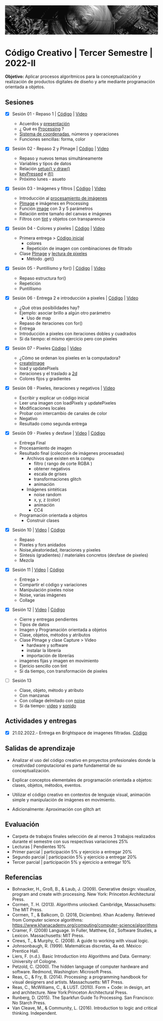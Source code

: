 ![portada](https://github.com/EmilioOcelotl/cc4-di-2022-2/blob/main/img/of13.png)

# Código Creativo | Tercer Semestre | 2022-II

**Objetivo:** Aplicar procesos algorítmicos para la conceptualización y realización de productos digitales de diseño y arte mediante programación orientada a objetos.

## Sesiones

- [x] Sesión 01 - Repaso 1 | [Código](https://gist.github.com/EmilioOcelotl/751a87048a059c0872e79805f7a8e439) | [Video](https://drive.google.com/file/d/1WoJA-Dkz-2ZK_7FJzvuvwNz5vC3SWUw-/view?usp=sharing)
  - Acuerdos y [presentación](https://ocelotl.cc/)
  - ¿ Qué es [Processing](https://processing.org/) ?
  - [Sistema de coordenadas](https://processing.org/tutorials/coordinatesystemandshapes), números y operaciones
  - Funciones sencillas: forma, color

- [x] Sesión 02 - Repaso 2 y PImage | [Código](https://gist.github.com/EmilioOcelotl/0f53b6c74e5cc3d0899fba3e7895cbce) | [Video](https://drive.google.com/file/d/1J_0uiYch3TtTzsyvd6r-5UtAW74AxhrZ/view?usp=sharing) 
  - Repaso y nuevos temas simultáneamente
  - Variables y tipos de datos
  - Relación [setup() y draw()](https://processing.org/examples/setupdraw.html)
  - [keyPressed](https://processing.org/reference/keyPressed_.html) e [if()](https://processing.org/reference/if.html)
  - Próximo lunes - asueto 

- [x] Sesión 03 - Imágenes y filtros | [Código](https://gist.github.com/EmilioOcelotl/bd837c6758ff6fb810d05d0872fb01e3) | [Video](https://drive.google.com/file/d/1K6pEsdevtW8X2bGjoADdQEasYPn3ClTa/view?usp=sharing) 
  - Introducción al [procesamiento de imágenes](https://processing.org/tutorials/pixels)  
  - [PImage](https://processing.org/reference/PImage.html) e imágenes en Processing
  - Función [image](https://processing.org/reference/image_.html) con 3 y 5 parámetros
  - Relación entre tamaño del canvas e imágenes 
  - Filtros con [tint](https://processing.org/reference/tint_.html) y objetos con transparencia

- [x] Sesión 04 - Colores y pixeles | [Código](https://gist.github.com/EmilioOcelotl/dd16f5f08caa7708645212ccef2774e3) | [Video](https://drive.google.com/drive/u/1/folders/1fJ-GFhkQsocI28gveEUfLlLa_I5gb81o)
  - Primera entrega > [Código inicial](https://gist.github.com/EmilioOcelotl/bd837c6758ff6fb810d05d0872fb01e3)
    - colores
    - Repetición de imagen con combinaciones de filtrado
  - Clase [PImage](https://processing.org/reference/PImage.html) y [lectura de pixeles](https://processing.org/tutorials/pixels)
    - Método .get()

- [x] Sesión 05 - Puntillismo y for() | [Código](https://gist.github.com/EmilioOcelotl/9502edb947f6bc617db354f59c9e32a2) | [Video](https://drive.google.com/file/d/17wMDCQk0hQuaNUAZdsAnsNB8W0AG_N9P/view?usp=sharing) 
  - Repaso estructura for()
  - Repetición 
  - Puntillismo

- [x] Sesión 06 - Entrega 2 e introducción a pixeles | [Código](https://gist.github.com/EmilioOcelotl/2bbeef8bfdf2d6ea1c8000e29d45fdbb) | [Video](https://drive.google.com/file/d/1Rj743YjH2oNJhAlrS_R-Eo5RchFXwd61/view?usp=sharing)
  - ¿Qué otras posibilidades hay?
  - Ejemplo: asociar brillo a algún otro parámetro
    - Uso de map
  - Repaso de iteraciones con for()
  - Entrega 
  - Introducción a pixeles con iteraciones dobles y cuadrados
  - Si da tiempo: el mismo ejercicio pero con pixeles 

- [x] Sesión 07 - Pixeles [Código](https://gist.github.com/EmilioOcelotl/a9f8ef6a11ebc8cf0f810fb312699bf1#file-gradientes) | [Video](https://drive.google.com/file/d/1055F8Xlzri1cTsPSuKpJzmz_GHNy48Zh/view?usp=sharing)
  - ¿Cómo se ordenan los pixeles en la computadora?
  - [createImage](https://processing.org/reference/createImage_.html)
  - load y updatePixels 
  - iteraciones y el traslado a [2d](https://processing.org/tutorials/pixels)
  - Colores fijos y gradientes  

- [x] Sesión 08 - Pixeles, iteraciones y negativos | [Video](https://drive.google.com/file/d/1pfRTMYFk253mHXinQrE0nLSw3Y95-Z-A/view?usp=sharing) 
  - Escribir y explicar un código inicial 
  - Leer una imagen con loadPixels y updatePixeles
  - Modificaciones locales 
  - Probar con intercambio de canales de color
  - Negativo
  - Resultado como segunda entrega 

- [x] Sesión 09 - Pixeles y desfase | [Video](https://drive.google.com/file/d/1qLfY1cAhpe7xwoCIicEFJxg02dpyrjhC/view?usp=sharing) | [Código](https://gist.github.com/EmilioOcelotl/cada7eda6ca519ab242965a605c5b934)

  - Entrega Final
  - Procesamiento de imagen
  - Resultado final (colección de imágenes procesadas)
    - Archivos que existen en la compu
      - filtro ( rango de corte RGBA ) 
      - obtener negativos 
      - escala de grises 
      - transformaciones glitch 
      - animación 
    - Imágenes sintéticas 
      - noise random 
      - x, y, z (color)
      - animación 
      - CC4
  - Programación orientada a objetos 
    - Construir clases 

- [x] Sesión 10 | [Video](https://drive.google.com/file/d/194hKczI-U4BSiNb4S4zrGolw4hOdjSeB/view?usp=sharing) | [Código](https://gist.github.com/EmilioOcelotl/3f066a75702720a1b9b29207be6533ff)

  - Repaso
  - Pixeles y fors anidados 
  - Noise,aleatoriedad, iteraciones y pixeles 
  - Síntesis (gradientes) / materiales concretos (desfase de pixeles) 
  - Mezcla 

- [x] Sesión 11 | [Video](https://drive.google.com/file/d/1Choqu8qG4F5VuA0Gji7h0a4i3APiM98-/view?usp=sharing) | [Código](https://gist.github.com/EmilioOcelotl/16a8d16d24b0339e646d322e9ae8498d)

  - Entrega > 
  - Compartir el código y variaciones
  - Manipulación pixeles noise 
  - Noise, varias imágenes
  - Collage

- [x] Sesión 12 | [Video](https://drive.google.com/file/d/1WxEY1OfLRTgYU3B7XHSup1L89PUgwOxa/view?usp=sharing) | [Código](https://gist.github.com/EmilioOcelotl/170a18c330492a83f0a088467b9559a9)

  - Cierre y entregas pendientes 
  - Tipos de datos 
  - Imagen y Programación orientada a objetos
  - Clase, objetos, métodos y atributos 
  - Clase PImage y clase Capture > Video
    - hardware y software
    - instalar la librería
    - importación de librerías 
  - imagenes fijas y imagen en movimiento 
  - Ejericio sencillo con tint 
  - Si da tiempo, con transformación de pixeles

- [ ] Sesión 13

  - Clase, objeto, método y atributo
  - Con manzanas
  - Con collage delmitado con [noise](https://gist.github.com/EmilioOcelotl/a04a916d10b68118ec3e647cce78aaf6)
  - Si da tiempo: [video](https://processing.org/tutorials/video) y [sonido](https://processing.org/reference/libraries/sound/index.html)
  
## Actividades y entregas

- [x] 21.02.2022.- Entrega en Brightspace de imagenes filtradas. [Código](https://gist.github.com/EmilioOcelotl/bd837c6758ff6fb810d05d0872fb01e3) 

## Salidas de aprendizaje

- Analizar el uso del código creativo en proyectos profesionales donde la creatividad computacional es parte fundamental de su conceptualización.
- Explicar conceptos elementales de programación orientada a objetos: clases, objetos, métodos, eventos.
- Utilizar el código creativo en contextos de lenguaje visual, animación simple y manipulación de imágenes en movimiento.

- Adicionalmente: Aproximación con glitch art 

## Evaluación

- Carpeta de trabajos finales selección de al menos 3 trabajos realizados durante el semestre con sus respectivas variaciones 25%
- Lecturas | Pendientes 10%
- Primer parcial | participación 5% y ejercicio a entregar 20%
- Segundo parcial | participación 5% y ejercicio a entregar 20%
- Tercer parcial | participación 5% y ejercicio a entregar 10%

## Referencias 

- Bohnacker, H., Groß, B., & Laub, J. (2009). Generative design: visualize, program and create with processing. New York: Princeton Architectural Press.
- Cormen, T. H. (2013). Algorithms unlocked. Cambridge, Massachusetts: The MIT Press.
- Cormen, T., & Balkcom, D. (2018, Diciembre). Khan Academy. Retrieved from Computer science algorithms: https://www.khanacademy.org/computing/computer-science/algorithms
- Cramer, F. (2008) Language. In Fuller, Matthew, Ed., Software Studies, a Lexicon. Massachusetts: MIT Press. 
- Crews, T., & Murphy, C. (2008). A guide to working with visual logic.
- Johnsonbaugh, R. (1999). Matemáticas discretas, 4a ed. México: Prentice Hall.
- Liers, F. (n.d.). Basic Introduction into Algorithms and Data. Germany: University of Cologne.
- Petzold, C. (2000). The hidden language of computer hardware and software. Redmond, Washington: Microsoft Press.
- Reas, C., & Fry, B. (2014). Processing: a programming handbook for visual designers and artists. Massachusetts: MIT Press.
- Reas, C., McWilliams, C., & LUST. (2010). Form + Code: in design, art and architecture. New York:Princeton Architectural Press.
- Runberg, D. (2015). The Sparkfun Guide To Processing. San Francisco: No Starch Press. 
- Van Cleave, M., & Community, L. (2016). Introduction to logic and critical thinking. Independent.